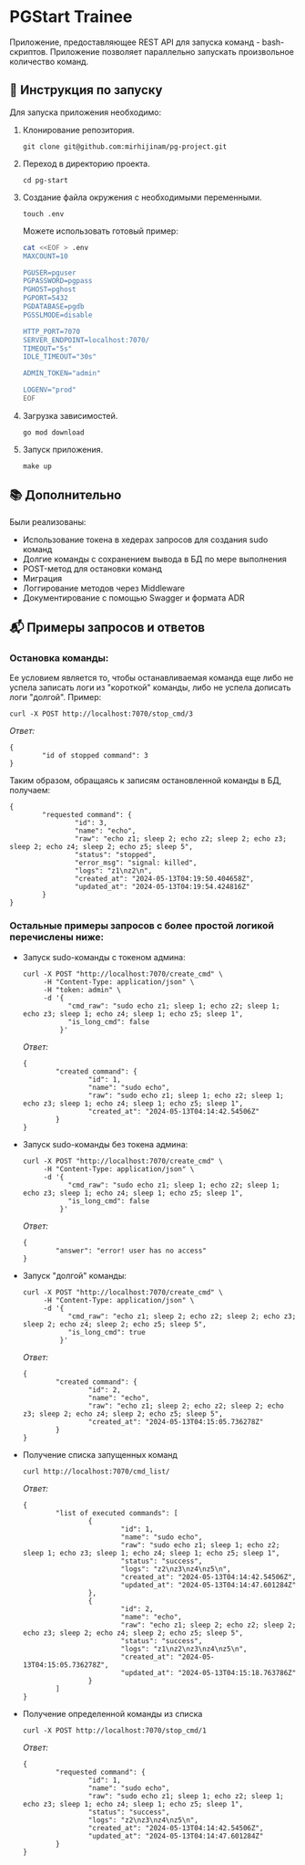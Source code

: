 # PGStart Trainee

Приложение, предоставляющее REST API для запуска команд - bash-скриптов. 
Приложение позволяет параллельно запускать произвольное количество команд.

## 🚀 Инструкция по запуску
Для запуска приложения необходимо:
1. Клонирование репозитория.
   
   ```git clone git@github.com:mirhijinam/pg-project.git```
   
2. Переход в директорию проекта.
   
   ```cd pg-start```
   
3. Создание файла окружения с необходимыми переменными.
   
   ```touch .env```

     Можете использовать готовый пример: 
   ```bash
   cat <<EOF > .env
   MAXCOUNT=10

   PGUSER=pguser
   PGPASSWORD=pgpass
   PGHOST=pghost
   PGPORT=5432
   PGDATABASE=pgdb
   PGSSLMODE=disable

   HTTP_PORT=7070
   SERVER_ENDPOINT=localhost:7070/
   TIMEOUT="5s"
   IDLE_TIMEOUT="30s"

   ADMIN_TOKEN="admin"

   LOGENV="prod"
   EOF
   ```
   
4. Загрузка зависимостей.
   
   ```go mod download```
   
5. Запуск приложения.
   
    ```make up```


## 📚 Дополнительно
Были реализованы:

   - Использование токена в хедерах запросов для создания sudo команд
   - Долгие команды с сохранением вывода в БД по мере выполнения
   - POST-метод для остановки команд
   - Миграция
   - Логгирование методов через Middleware
   - Документирование с помощью Swagger и формата ADR


## 📬 Примеры запросов и ответов
### Остановка команды:
Ее условием является то, чтобы останавливаемая команда еще либо не успела записать логи из "короткой" команды, либо не успела дописать логи "долгой". Пример:
   ```
   curl -X POST http://localhost:7070/stop_cmd/3
   ```
   *Ответ:*
   ```
   {
           "id of stopped command": 3
   }
   ```
   Таким образом, обращаясь к записям остановленной команды в БД, получаем:
   ```
   {
           "requested command": {
                   "id": 3,
                   "name": "echo",
                   "raw": "echo z1; sleep 2; echo z2; sleep 2; echo z3; sleep 2; echo z4; sleep 2; echo z5; sleep 5",
                   "status": "stopped",
                   "error_msg": "signal: killed",
                   "logs": "z1\nz2\n",
                   "created_at": "2024-05-13T04:19:50.404658Z",
                   "updated_at": "2024-05-13T04:19:54.424816Z"
           }
   }
   ```
### Остальные примеры запросов с более простой логикой перечислены ниже:

- Запуск sudo-команды с токеном админа:
   ```
   curl -X POST "http://localhost:7070/create_cmd" \
        -H "Content-Type: application/json" \
        -H "token: admin" \
        -d '{
              "cmd_raw": "sudo echo z1; sleep 1; echo z2; sleep 1; echo z3; sleep 1; echo z4; sleep 1; echo z5; sleep 1",
              "is_long_cmd": false
            }'
   ```
   *Ответ:*
   ```
   {
           "created command": {
                   "id": 1,
                   "name": "sudo echo",
                   "raw": "sudo echo z1; sleep 1; echo z2; sleep 1; echo z3; sleep 1; echo z4; sleep 1; echo z5; sleep 1",
                   "created_at": "2024-05-13T04:14:42.54506Z"
           }
   }
   ```
- Запуск sudo-команды без токена админа:
   ```
   curl -X POST "http://localhost:7070/create_cmd" \
        -H "Content-Type: application/json" \
        -d '{
              "cmd_raw": "sudo echo z1; sleep 1; echo z2; sleep 1; echo z3; sleep 1; echo z4; sleep 1; echo z5; sleep 1",
              "is_long_cmd": false
            }'
   ```
   *Ответ:*
   ```
   {
           "answer": "error! user has no access"
   }
   
   ```

- Запуск "долгой" команды:
   ```
   curl -X POST "http://localhost:7070/create_cmd" \
        -H "Content-Type: application/json" \
        -d '{
              "cmd_raw": "echo z1; sleep 2; echo z2; sleep 2; echo z3; sleep 2; echo z4; sleep 2; echo z5; sleep 5",
              "is_long_cmd": true
            }'
   ```
   *Ответ:*
   ```
   {
           "created command": {
                   "id": 2,
                   "name": "echo",
                   "raw": "echo z1; sleep 2; echo z2; sleep 2; echo z3; sleep 2; echo z4; sleep 2; echo z5; sleep 5",
                   "created_at": "2024-05-13T04:15:05.736278Z"
           }
   }
   ```
- Получение списка запущенных команд
   ```
   curl http://localhost:7070/cmd_list/
   ```
   *Ответ:*
   ```
   {
           "list of executed commands": [
                   {
                           "id": 1,
                           "name": "sudo echo",
                           "raw": "sudo echo z1; sleep 1; echo z2; sleep 1; echo z3; sleep 1; echo z4; sleep 1; echo z5; sleep 1",
                           "status": "success",
                           "logs": "z2\nz3\nz4\nz5\n",
                           "created_at": "2024-05-13T04:14:42.54506Z",
                           "updated_at": "2024-05-13T04:14:47.601284Z"
                   },
                   {
                           "id": 2,
                           "name": "echo",
                           "raw": "echo z1; sleep 2; echo z2; sleep 2; echo z3; sleep 2; echo z4; sleep 2; echo z5; sleep 5",
                           "status": "success",
                           "logs": "z1\nz2\nz3\nz4\nz5\n",
                           "created_at": "2024-05-13T04:15:05.736278Z",
                           "updated_at": "2024-05-13T04:15:18.763786Z"
                   }
           ]
   }
   ```

- Получение определенной команды из списка
   ```
   curl -X POST http://localhost:7070/stop_cmd/1
   ```
   *Ответ:*
   ```
   {
           "requested command": {
                   "id": 1,
                   "name": "sudo echo",
                   "raw": "sudo echo z1; sleep 1; echo z2; sleep 1; echo z3; sleep 1; echo z4; sleep 1; echo z5; sleep 1",
                   "status": "success",
                   "logs": "z2\nz3\nz4\nz5\n",
                   "created_at": "2024-05-13T04:14:42.54506Z",
                   "updated_at": "2024-05-13T04:14:47.601284Z"
           }
   }
   ```
